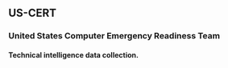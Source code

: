 ## US-CERT
### United States Computer Emergency Readiness Team
#### Technical intelligence data collection.
